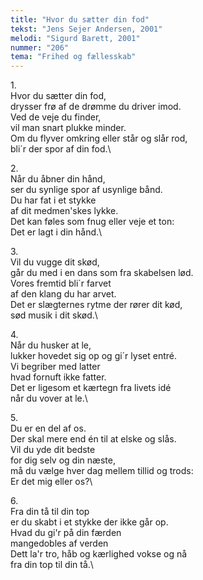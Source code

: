 ```yaml
---
title: "Hvor du sætter din fod"
tekst: "Jens Sejer Andersen, 2001"
melodi: "Sigurd Barett, 2001"
nummer: "206"
tema: "Frihed og fællesskab"
---
```

1\.\
Hvor du sætter din fod,\
drysser frø af de drømme du driver imod.\
Ved de veje du finder,\
vil man snart plukke minder.\
Om du flyver omkring eller står og slår rod,\
bli´r der spor af din fod.\

2\.\
Når du åbner din hånd,\
ser du synlige spor af usynlige bånd.\
Du har fat i et stykke\
af dit medmen'skes lykke.\
Det kan føles som fnug eller veje et ton:\
Det er lagt i din hånd.\

3\.\
Vil du vugge dit skød,\
går du med i en dans som fra skabelsen lød.\
Vores fremtid bli´r farvet\
af den klang du har arvet.\
Det er slægternes rytme der rører dit kød,\
sød musik i dit skød.\

4\.\
Når du husker at le,\
lukker hovedet sig op og gi´r lyset entré.\
Vi begriber med latter\
hvad fornuft ikke fatter.\
Det er ligesom et kærtegn fra livets idé\
når du vover at le.\

5\.\
Du er en del af os.\
Der skal mere end én til at elske og slås.\
Vil du yde dit bedste\
for dig selv og din næste,\
må du vælge hver dag mellem tillid og trods:\
Er det mig eller os?\

6\.\
Fra din tå til din top\
er du skabt i et stykke der ikke går op.\
Hvad du gi'r på din færden\
mangedobles af verden\
Dett la'r tro, håb og kærlighed vokse og nå\
fra din top til din tå.\
